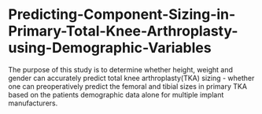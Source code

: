 # Predicting-Component-Sizing-in-Primary-Total-Knee-Arthroplasty-using-Demographic-Variables
The purpose of this study is to determine whether height, weight and gender can accurately predict total knee arthroplasty(TKA) sizing -  whether one can preoperatively predict the femoral and tibial sizes in primary TKA based on the patients demographic data alone for multiple implant manufacturers. 

